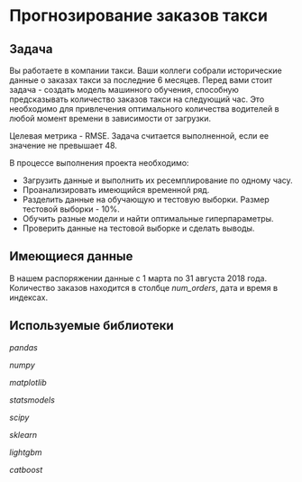 # Прогнозирование заказов такси

## Задача
Вы работаете в компании такси. Ваши коллеги собрали исторические данные о заказах такси за последние 6 месяцев. Перед вами стоит задача - создать модель машинного обучения, способную предсказывать количество заказов такси на следующий час. Это необходимо для привлечения оптимального количества водителей в любой момент времени в зависимости от загрузки. 

Целевая метрика - RMSE. Задача считается выполненной, если ее значение не превышает 48.

В процессе выполнения проекта необходимо:
- Загрузить данные и выполнить их ресемплирование по одному часу.
- Проанализировать имеющийся временной ряд.
- Разделить данные на обучающую и тестовую выборки. Размер тестовой выборки - 10%.
- Обучить разные модели и найти оптимальные гиперпараметры.
- Проверить данные на тестовой выборке и сделать выводы.

## Имеющиеся данные
В нашем распоряжении данные с 1 марта по 31 августа 2018 года. Количество заказов находится в столбце *num_orders*, дата и время в индексах.

## Используемые библиотеки
*pandas*

*numpy*

*matplotlib*

*statsmodels*

*scipy*

*sklearn*

*lightgbm*

*catboost*
